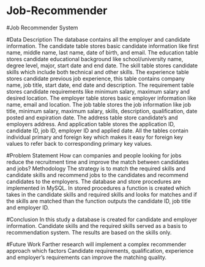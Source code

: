 # Job-Recommender
#Job Recommender System

#Data Description
The database contains all the employer and candidate information. The candidate table stores basic candidate information like first name, middle name, last name, date of birth, and email. The education table stores candidate educational background like school/university name, degree level, major, start date and end date. The skill table stores candidate skills which include both technical and other skills. The experience table stores candidate previous job experience, this table contains company name, job title, start date, end date and description. The requirement table stores candidate requirements like minimum salary, maximum salary and desired location. The employer table stores basic employer information like name, email and location. The job table stores the job information like job title, minimum salary, maximum salary, skills, description, qualification, date posted and expiration date. The address table store candidate’s and employers address. And application table stores the application ID, candidate ID, job ID, employer ID and applied date. All the tables contain individual primary and foreign key which makes it easy for foreign key values to refer back to corresponding primary key values.

#Problem Statement
How can companies and people looking for jobs reduce the recruitment time and improve the match between candidates and jobs?
Methodology
The strategy is to match the required skills and candidate skills and recommend jobs to the candidates and recommend candidates to the employers. The database and store procedures are implemented in MySQL. In stored procedures a function is created which takes in the candidate skills and required skills and looks for matches and if the skills are matched than the function outputs the candidate ID, job title and employer ID. 
 	
#Conclusion 
In this study a database is created for candidate and employer information. Candidate skills and the required skills served as a basis to recommendation system. The results are based on the skills only. 

#Future Work
Farther research will implement a complex recommender approach which factors Candidate requirements, qualification, experience and employer’s requirements can improve the matching quality.

  
